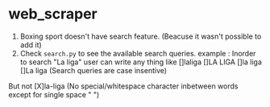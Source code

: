 # web_scraper

1. Boxing sport doesn't have search feature. (Beacuse it wasn't possible to add it)
2. Check `search.py` to see the available search queries. 
example : Inorder to search "La liga" user can write any thing like
[]laliga
[]LA LIGA
[]la liga
[]La liga 
(Search queries are case insentive)

But not
[X]la-liga
(No special/whitespace character inbetween words except for single space " ")